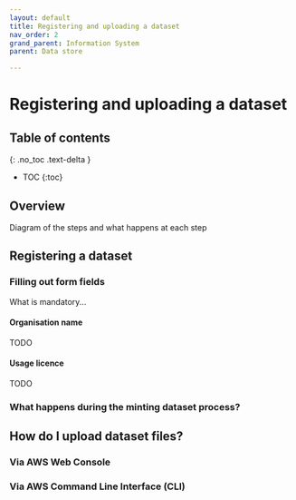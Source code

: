 ```yaml
---
layout: default
title: Registering and uploading a dataset
nav_order: 2
grand_parent: Information System
parent: Data store

---
```

# Registering and uploading a dataset
## Table of contents
{: .no_toc .text-delta }
* TOC
{:toc}
## Overview

Diagram of the steps and what happens at each step

## Registering a dataset

### Filling out form fields

What is mandatory...

#### Organisation name

TODO 

#### Usage licence

TODO 

### What happens during the minting dataset process?

## How do I upload dataset files?

### Via AWS Web Console

### Via AWS Command Line Interface (CLI)